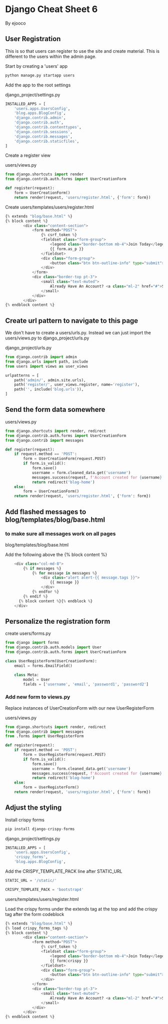 # Django Cheat Sheet 6

By ejooco

## User Registration

This is so that users can register to use the site and create material. This is different to the users within the admin page.

Start by creating a 'users' app


```python
python manage.py startapp users
```

Add the app to the root settings

django_project/settings.py


```python
INSTALLED_APPS = [
    'users.apps.UsersConfig',
    'blog.apps.BlogConfig',
    'django.contrib.admin',
    'django.contrib.auth',
    'django.contrib.contenttypes',
    'django.contrib.sessions',
    'django.contrib.messages',
    'django.contrib.staticfiles',
]
```

Create a register view

users/views.py


```python
from django.shortcuts import render
from django.contrib.auth.forms import UserCreationForm

def register(request):
    form = UserCreationForm()
    return render(request, 'users/register.html', {'form': form})
```

Create users/templates/users/register.html


```python
{% extends "blog/base.html" %}
{% block content %}
        <div class="content-section">
            <form method="POST">
                {% csrf_token %}
                <fieldset class="form-group">
                    <legend class="border-bottom mb-4">Join Today</legend>
                    {{ form.as_p }}
                </fieldset>
                <div class="form-group">
                    <button class="btn btn-outline-info" type="submit">Sign Up</button>
                </div>
            </form>
            <div class="border-top pt-3">
                <small class="text-muted">
                    Already Have An Account? <a class="ml-2" href="#">Sign In</a>
                </small>
            </div>
        </div>
{% endblock content %}
```

## Create url pattern to navigate to this page

We don't have to create a users/urls.py. Instead we can just import the users/views.py to django_project/urls.py

django_project/urls.py


```python
from django.contrib import admin
from django.urls import path, include
from users import views as user_views

urlpatterns = [
    path('admin/', admin.site.urls),
    path('register/', user_views.register, name='register'),
    path('', include('blog.urls')),
]
```

## Send the form data somewhere

users/views.py


```python
from django.shortcuts import render, redirect
from django.contrib.auth.forms import UserCreationForm
from django.contrib import messages

def register(request):
    if request.method == 'POST':
        form = UserCreationForm(request.POST)
        if form.is_valid():
            form.save()
            username = form.cleaned_data.get('username')
            messages.success(request, f'Account created for {username}')
            return redirect('blog-home')
    else:
        form = UserCreationForm()
    return render(request, 'users/register.html', {'form': form})
```

## Add flashed messages to blog/templates/blog/base.html
### to make sure all messages work on all pages

blog/templates/blog/base.html

Add the following above the {% block content %}


```python
    <div class="col-md-8">
        {% if messages %}
            {% for message in messages %}
                <div class="alert alert-{{ message.tags }}">
                    {{ message }}
                </div>
            {% endfor %}
        {% endif %}
      {% block content %}{% endblock %}
    </div>
```

## Personalize the registration form

create users/forms.py


```python
from django import forms
from django.contrib.auth.models import User
from django.contrib.auth.forms import UserCreationForm

class UserRegisterForm(UserCreationForm):
    email = forms.EmailField()

    class Meta:
        model = User
        fields = ['username', 'email', 'password1', 'password2']
```

### Add new form to views.py

Replace instances of UserCreationForm with our new UserRegisterForm

users/views.py


```python
from django.shortcuts import render, redirect
from django.contrib import messages
from .forms import UserRegisterForm

def register(request):
    if request.method == 'POST':
        form = UserRegisterForm(request.POST)
        if form.is_valid():
            form.save()
            username = form.cleaned_data.get('username')
            messages.success(request, f'Account created for {username}')
            return redirect('blog-home')
    else:
        form = UserRegisterForm()
    return render(request, 'users/register.html', {'form': form})
```

## Adjust the styling

Install crispy forms


```python
pip install django-crispy-forms
```

django_project/settings.py


```python
INSTALLED_APPS = [
    'users.apps.UsersConfig',
    'crispy_forms',
    'blog.apps.BlogConfig',
```

Add the CRISPY_TEMPLATE_PACK line after STATIC_URL


```python
STATIC_URL = '/static/'

CRISPY_TEMPLATE_PACK = 'bootstrap4'
```

users/templates/users/register.html

Load the crispy forms under the extends tag at the top and add the crispy tag after the form codeblock


```python
{% extends "blog/base.html" %}
{% load crispy_forms_tags %}
{% block content %}
        <div class="content-section">
            <form method="POST">
                {% csrf_token %}
                <fieldset class="form-group">
                    <legend class="border-bottom mb-4">Join Today</legend>
                    {{ form|crispy }}
                </fieldset>
                <div class="form-group">
                    <button class="btn btn-outline-info" type="submit">Sign Up</button>
                </div>
            </form>
            <div class="border-top pt-3">
                <small class="text-muted">
                    Already Have An Account? <a class="ml-2" href="#">Sign In</a>
                </small>
            </div>
        </div>
{% endblock content %}
```


```python

```


```python

```


```python

```


```python

```


```python

```
